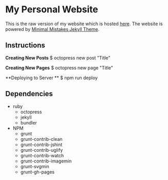 # My Personal Website

This is the raw version of my website which is hosted [here](http://srijanshetty.in). The website is powered by [Minimal Mistakes Jekyll Theme](https://github.com/mmistakes/minimal-mistakes).

## Instructions

**Creating New Posts**
    $ octopress new post "Title"

**Creating New Pages**
    $ octopress new page "Title"

**Deploying to Server **
    $ npm run deploy

## Dependencies

- ruby
    - octopress
    - jekyll
    - bundler
- NPM
    - grunt
    - grunt-contrib-clean
    - grunt-contrib-jshint
    - grunt-contrib-uglify
    - grunt-contrib-watch
    - grunt-contrib-imagemin
    - grunt-svgmin
    - grunt-gh-pages
